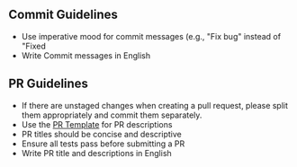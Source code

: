 ## Commit Guidelines
- Use imperative mood for commit messages (e.g., "Fix bug" instead of "Fixed
- Write Commit messages in English

## PR Guidelines
- If there are unstaged changes when creating a pull request, please split them appropriately and commit them separately.
- Use the [PR Template](../templates/PR_TEMPLATE.md) for PR descriptions
- PR titles should be concise and descriptive
- Ensure all tests pass before submitting a PR
- Write PR title and descriptions in English
